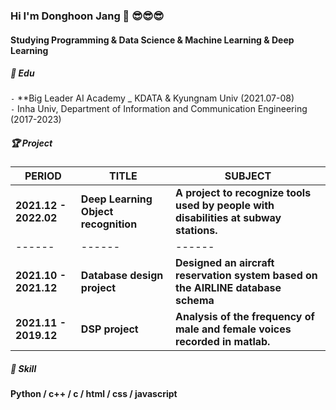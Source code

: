 ### Hi I'm Donghoon Jang 👋 😎😎😎
#### Studying Programming & Data Science & Machine Learning & Deep Learning   

##### 📘 ️Edu 

`-` **Big Leader AI Academy _ KDATA & Kyungnam Univ (2021.07-08)  
`-` Inha Univ, Department of Information and Communication Engineering (2017-2023)  


##### 🏆 Project  

| PERIOD | TITLE | SUBJECT |
| ------- | ------- | -------|
| **2021.12 - 2022.02** | **Deep Learning Object recognition** | **A project to recognize tools used by people with disabilities at subway stations.** |
| ------ | ------ | ------|
| **2021.10 - 2021.12** | **Database design project** | **Designed an aircraft reservation system based on the AIRLINE database schema**
| **2021.11 - 2019.12** | **DSP project** | **Analysis of the frequency of male and female voices recorded in matlab.**  

##### 🧩 Skill  

**Python / c++ / c / html / css / javascript**    

